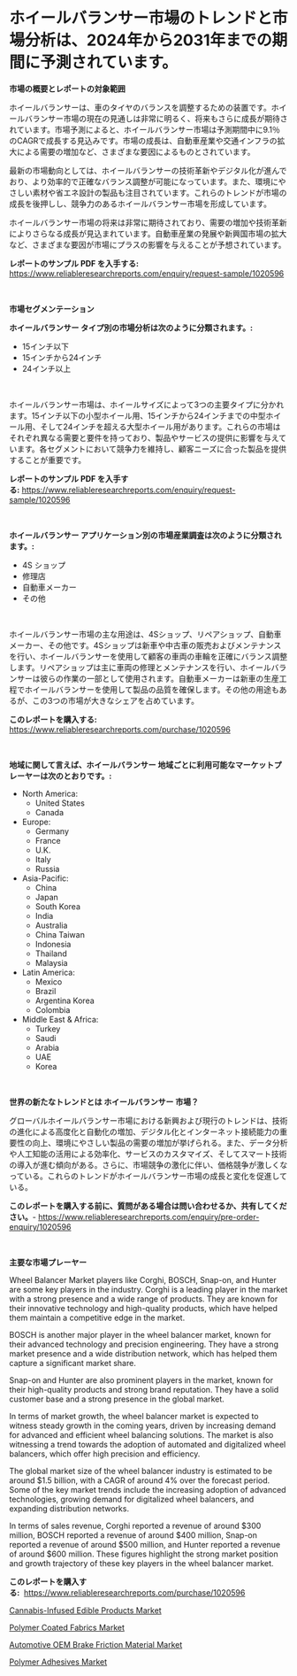 <p><h1>ホイールバランサー市場のトレンドと市場分析は、2024年から2031年までの期間に予測されています。</h1></p><p><strong>市場の概要とレポートの対象範囲</strong></p>
<p><p>ホイールバランサーは、車のタイヤのバランスを調整するための装置です。ホイールバランサー市場の現在の見通しは非常に明るく、将来もさらに成長が期待されています。市場予測によると、ホイールバランサー市場は予測期間中に9.1％のCAGRで成長する見込みです。市場の成長は、自動車産業や交通インフラの拡大による需要の増加など、さまざまな要因によるものとされています。</p><p>最新の市場動向としては、ホイールバランサーの技術革新やデジタル化が進んでおり、より効率的で正確なバランス調整が可能になっています。また、環境にやさしい素材や省エネ設計の製品も注目されています。これらのトレンドが市場の成長を後押しし、競争力のあるホイールバランサー市場を形成しています。</p><p>ホイールバランサー市場の将来は非常に期待されており、需要の増加や技術革新によりさらなる成長が見込まれています。自動車産業の発展や新興国市場の拡大など、さまざまな要因が市場にプラスの影響を与えることが予想されています。</p></p>
<p><strong>レポートのサンプル PDF を入手する:</strong> <a href="https://www.reliableresearchreports.com/enquiry/request-sample/1020596">https://www.reliableresearchreports.com/enquiry/request-sample/1020596</a></p>
<p>&nbsp;</p>
<p><strong>市場セグメンテーション</strong></p>
<p><strong>ホイールバランサー タイプ別の市場分析は次のように分類されます。:</strong></p>
<p><ul><li>15インチ以下</li><li>15インチから24インチ</li><li>24インチ以上</li></ul></p>
<p>&nbsp;</p>
<p><p>ホイールバランサー市場は、ホイールサイズによって3つの主要タイプに分かれます。15インチ以下の小型ホイール用、15インチから24インチまでの中型ホイール用、そして24インチを超える大型ホイール用があります。これらの市場はそれぞれ異なる需要と要件を持っており、製品やサービスの提供に影響を与えています。各セグメントにおいて競争力を維持し、顧客ニーズに合った製品を提供することが重要です。</p></p>
<p><strong>レポートのサンプル PDF を入手する:</strong>&nbsp;<a href="https://www.reliableresearchreports.com/enquiry/request-sample/1020596">https://www.reliableresearchreports.com/enquiry/request-sample/1020596</a></p>
<p>&nbsp;</p>
<p><strong> ホイールバランサー アプリケーション別の市場産業調査は次のように分類されます。:</strong></p>
<p><ul><li>4S ショップ</li><li>修理店</li><li>自動車メーカー</li><li>その他</li></ul></p>
<p>&nbsp;</p>
<p><p>ホイールバランサー市場の主な用途は、4Sショップ、リペアショップ、自動車メーカー、その他です。4Sショップは新車や中古車の販売およびメンテナンスを行い、ホイールバランサーを使用して顧客の車両の車輪を正確にバランス調整します。リペアショップは主に車両の修理とメンテナンスを行い、ホイールバランサーは彼らの作業の一部として使用されます。自動車メーカーは新車の生産工程でホイールバランサーを使用して製品の品質を確保します。その他の用途もあるが、この3つの市場が大きなシェアを占めています。</p></p>
<p><strong>このレポートを購入する:</strong>&nbsp; <a href="https://www.reliableresearchreports.com/purchase/1020596">https://www.reliableresearchreports.com/purchase/1020596</a></p>
<p>&nbsp;</p>
<p><strong>地域に関して言えば、ホイールバランサー 地域ごとに利用可能なマーケットプレーヤーは次のとおりです。:</strong></p>
<p><ul>
    <li>
        North America:
        <ul>
            <li>United States</li>
            <li>Canada</li>
        </ul>
    </li>
    <li>
        Europe:
        <ul>
            <li>Germany</li>
            <li>France</li>
            <li>U.K.</li>
            <li>Italy</li>
            <li>Russia</li>
        </ul>
    </li>
    <li>
        Asia-Pacific:
        <ul>
            <li>China</li>
            <li>Japan</li>
            <li>South Korea</li>
            <li>India</li>
            <li>Australia</li>
            <li>China Taiwan</li>
            <li>Indonesia</li>
            <li>Thailand</li>
            <li>Malaysia</li>
        </ul>
    </li>
    <li>
        Latin America:
        <ul>
            <li>Mexico</li>
            <li>Brazil</li>
            <li>Argentina Korea</li>
            <li>Colombia</li>
        </ul>
    </li>
    <li>
        Middle East & Africa:
        <ul>
            <li>Turkey</li>
            <li>Saudi</li>
            <li>Arabia</li>
            <li>UAE</li>
            <li>Korea</li>
        </ul>
    </li>
    </ul></p>
<p>&nbsp;</p>
<p><strong>世界の新たなトレンドとは ホイールバランサー 市場？</strong></p>
<p><p>グローバルホイールバランサー市場における新興および現行のトレンドは、技術の進化による高度化と自動化の増加、デジタル化とインターネット接続能力の重要性の向上、環境にやさしい製品の需要の増加が挙げられる。また、データ分析や人工知能の活用による効率化、サービスのカスタマイズ、そしてスマート技術の導入が進む傾向がある。さらに、市場競争の激化に伴い、価格競争が激しくなっている。これらのトレンドがホイールバランサー市場の成長と変化を促進している。</p></p>
<p><strong>このレポートを購入する前に、質問がある場合は問い合わせるか、共有してください。</strong>- <a href="https://www.reliableresearchreports.com/enquiry/pre-order-enquiry/1020596">https://www.reliableresearchreports.com/enquiry/pre-order-enquiry/1020596</a></p>
<p>&nbsp;</p>
<p><strong>主要な市場プレーヤー</strong></p>
<p><p>Wheel Balancer Market players like Corghi, BOSCH, Snap-on, and Hunter are some key players in the industry. Corghi is a leading player in the market with a strong presence and a wide range of products. They are known for their innovative technology and high-quality products, which have helped them maintain a competitive edge in the market.</p><p>BOSCH is another major player in the wheel balancer market, known for their advanced technology and precision engineering. They have a strong market presence and a wide distribution network, which has helped them capture a significant market share.</p><p>Snap-on and Hunter are also prominent players in the market, known for their high-quality products and strong brand reputation. They have a solid customer base and a strong presence in the global market.</p><p>In terms of market growth, the wheel balancer market is expected to witness steady growth in the coming years, driven by increasing demand for advanced and efficient wheel balancing solutions. The market is also witnessing a trend towards the adoption of automated and digitalized wheel balancers, which offer high precision and efficiency.</p><p>The global market size of the wheel balancer industry is estimated to be around $1.5 billion, with a CAGR of around 4% over the forecast period. Some of the key market trends include the increasing adoption of advanced technologies, growing demand for digitalized wheel balancers, and expanding distribution networks.</p><p>In terms of sales revenue, Corghi reported a revenue of around $300 million, BOSCH reported a revenue of around $400 million, Snap-on reported a revenue of around $500 million, and Hunter reported a revenue of around $600 million. These figures highlight the strong market position and growth trajectory of these key players in the wheel balancer market.</p></p>
<p><strong>このレポートを購入する:</strong>&nbsp;&nbsp;<a href="https://www.reliableresearchreports.com/purchase/1020596">https://www.reliableresearchreports.com/purchase/1020596</a></p>
<p><p><a href="https://shimmer-gardenia-37a.notion.site/Cannabis-Infused-Edible-Products-Market-Research-Report-The-Key-To-Successful-Business-Strategy-For-f92daee8038d460482ac2cdcd1592e2d">Cannabis-Infused Edible Products Market</a></p><p><a href="https://github.com/markusgodoy/Market-Research-Report-List-2/blob/main/polymer-coated-fabrics-market.md">Polymer Coated Fabrics Market</a></p><p><a href="https://view.publitas.com/reportprime-1/automotive-oem-brake-friction-material-market-size-and-growth-market-segmentation-regional-and-country-breakdowns-and-market-trends-for-period-from-2023-2030/">Automotive OEM Brake Friction Material Market</a></p><p><a href="https://github.com/luckyshygirl/Market-Research-Report-List-3/blob/main/polymer-adhesives-market.md">Polymer Adhesives Market</a></p></p>
